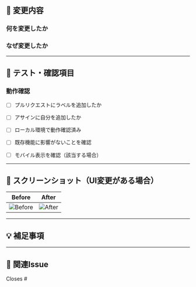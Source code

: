 ## 📝 変更内容

### 何を変更したか
<!-- 変更内容を簡潔に説明してください -->

### なぜ変更したか
<!-- 変更の理由や背景を説明してください -->

---

## 🧪 テスト・確認項目

### 動作確認
<!-- 実際に動作確認した内容を記載してください -->

- [ ] プルリクエストにラベルを追加したか
- [ ] アサインに自分を追加したか

- [ ] ローカル環境で動作確認済み
- [ ] 既存機能に影響がないことを確認
- [ ] モバイル表示を確認（該当する場合）

---

## 📸 スクリーンショット（UI変更がある場合）
<!-- UI変更がある場合は、Before/Afterのスクリーンショットを貼ってください -->

| Before | After |
| ------ | ----- |
| ![Before](before) | ![After](after) |

---

## 💡 補足事項
<!-- その他、レビュー時に注意してほしい点や参考情報があれば記載してください -->

---

## 🔗 関連Issue
<!-- 関連するIssueがあれば記載してください -->
Closes #